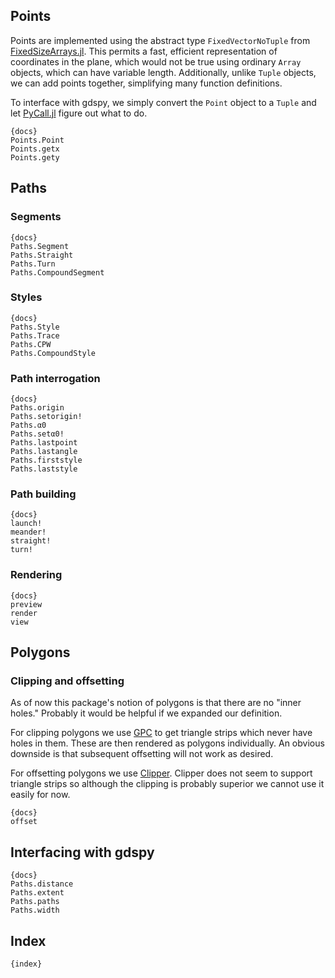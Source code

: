 

## Points

Points are implemented using the abstract type `FixedVectorNoTuple`
from [FixedSizeArrays.jl](https://github.com/SimonDanisch/FixedSizeArrays.jl).
This permits a fast, efficient representation of
coordinates in the plane, which would not be true using ordinary `Array` objects,
which can have variable length. Additionally, unlike `Tuple` objects, we can
add points together, simplifying many function definitions.

To interface with gdspy, we simply convert the `Point` object to a `Tuple` and
let [PyCall.jl](https://github.com/stevengj/PyCall.jl) figure out what to do.

    {docs}
    Points.Point
    Points.getx
    Points.gety

## Paths

### Segments

    {docs}
    Paths.Segment
    Paths.Straight
    Paths.Turn
    Paths.CompoundSegment

### Styles

    {docs}
    Paths.Style
    Paths.Trace
    Paths.CPW
    Paths.CompoundStyle

### Path interrogation

    {docs}
    Paths.origin
    Paths.setorigin!
    Paths.α0
    Paths.setα0!
    Paths.lastpoint
    Paths.lastangle
    Paths.firststyle
    Paths.laststyle

### Path building

    {docs}
    launch!
    meander!
    straight!
    turn!

### Rendering

    {docs}
    preview
    render
    view

## Polygons

### Clipping and offsetting

As of now this package's notion of polygons is that there are no "inner holes."
Probably it would be helpful if we expanded our definition.

For clipping polygons we use [GPC](http://www.cs.man.ac.uk/~toby/gpc/) to get
triangle strips which never have holes in them. These are then rendered as
polygons individually. An obvious downside is that subsequent offsetting will not
work as desired.

For offsetting polygons we use [Clipper](http://www.angusj.com/delphi/clipper/documentation/Docs/Overview/_Body.htm).
Clipper does not seem to support triangle strips so although the clipping is
probably superior we cannot use it easily for now.

    {docs}
    offset

## Interfacing with gdspy

    {docs}
    Paths.distance
    Paths.extent
    Paths.paths
    Paths.width

## Index
    {index}
